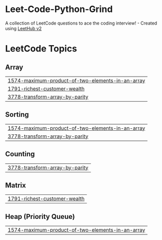 # Leet-Code-Python-Grind
A collection of LeetCode questions to ace the coding interview! - Created using [LeetHub v2](https://github.com/arunbhardwaj/LeetHub-2.0)

<!---LeetCode Topics Start-->
# LeetCode Topics
## Array
|  |
| ------- |
| [1574-maximum-product-of-two-elements-in-an-array](https://github.com/AnishNehete/Leet-Code-Python-Grind/tree/master/1574-maximum-product-of-two-elements-in-an-array) |
| [1791-richest-customer-wealth](https://github.com/AnishNehete/Leet-Code-Python-Grind/tree/master/1791-richest-customer-wealth) |
| [3778-transform-array-by-parity](https://github.com/AnishNehete/Leet-Code-Python-Grind/tree/master/3778-transform-array-by-parity) |
## Sorting
|  |
| ------- |
| [1574-maximum-product-of-two-elements-in-an-array](https://github.com/AnishNehete/Leet-Code-Python-Grind/tree/master/1574-maximum-product-of-two-elements-in-an-array) |
| [3778-transform-array-by-parity](https://github.com/AnishNehete/Leet-Code-Python-Grind/tree/master/3778-transform-array-by-parity) |
## Counting
|  |
| ------- |
| [3778-transform-array-by-parity](https://github.com/AnishNehete/Leet-Code-Python-Grind/tree/master/3778-transform-array-by-parity) |
## Matrix
|  |
| ------- |
| [1791-richest-customer-wealth](https://github.com/AnishNehete/Leet-Code-Python-Grind/tree/master/1791-richest-customer-wealth) |
## Heap (Priority Queue)
|  |
| ------- |
| [1574-maximum-product-of-two-elements-in-an-array](https://github.com/AnishNehete/Leet-Code-Python-Grind/tree/master/1574-maximum-product-of-two-elements-in-an-array) |
<!---LeetCode Topics End-->